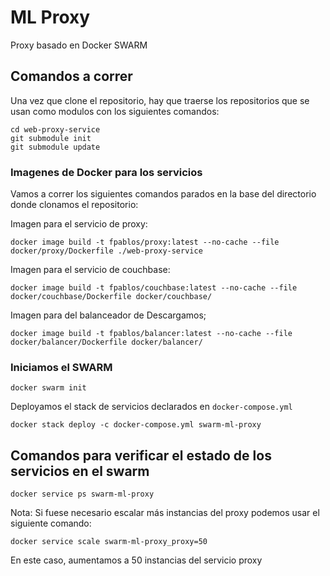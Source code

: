 # ML Proxy

Proxy basado en Docker SWARM

## Comandos a correr

Una vez que clone el repositorio, hay que traerse los repositorios que se usan como modulos con los siguientes comandos:

```
cd web-proxy-service
git submodule init
git submodule update
```
### Imagenes de Docker para los servicios

Vamos a correr los siguientes comandos parados en la base del directorio donde clonamos el repositorio:

Imagen para el servicio de proxy:
```
docker image build -t fpablos/proxy:latest --no-cache --file docker/proxy/Dockerfile ./web-proxy-service
```
Imagen para el servicio de couchbase:
```
docker image build -t fpablos/couchbase:latest --no-cache --file docker/couchbase/Dockerfile docker/couchbase/
```

Imagen para del balanceador de Descargamos;
```
docker image build -t fpablos/balancer:latest --no-cache --file docker/balancer/Dockerfile docker/balancer/
```

### Iniciamos el SWARM
```
docker swarm init
```
Deployamos el stack de servicios declarados en `docker-compose.yml`

```
docker stack deploy -c docker-compose.yml swarm-ml-proxy
```
## Comandos para verificar el estado de los servicios en el swarm

```
docker service ps swarm-ml-proxy
```
Nota: Si fuese necesario escalar más instancias del proxy podemos usar el siguiente comando:
```
docker service scale swarm-ml-proxy_proxy=50
```
En este caso, aumentamos a 50 instancias del servicio proxy
